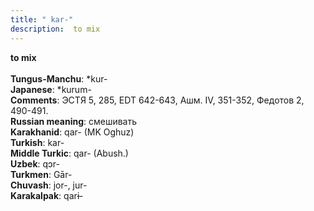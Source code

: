 ```yaml
---
title: " kar-"
description:  to mix
---
```

<p data-pagefind-weight="0.5">
<strong> to mix</strong><br><br>
<strong>Tungus-Manchu</strong>:  *kur-<br>
<strong>Japanese</strong>:  *kurum-<br>
<strong>Comments</strong>:  ЭСТЯ 5, 285, EDT 642-643, Ашм. IV, 351-352, Федотов 2, 490-491.<br>
<strong>Russian meaning</strong>:  смешивать<br>
<strong>Karakhanid</strong>:  qar- (MK Oghuz)<br>
<strong>Turkish</strong>:  kar-<br>
<strong>Middle Turkic</strong>:  qar- (Abush.)<br>
<strong>Uzbek</strong>:  qɔr-<br>
<strong>Turkmen</strong>:  Gār-<br>
<strong>Chuvash</strong>:  jor-, jur-<br>
<strong>Karakalpak</strong>:  qarɨ-<br>

</p>
